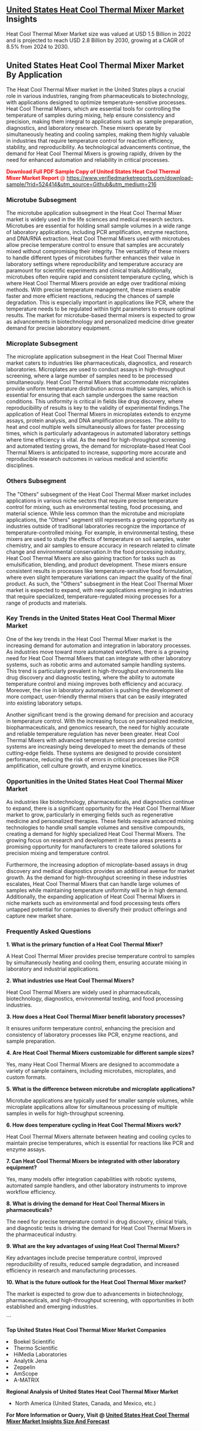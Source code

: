 <h2><a href="https://www.verifiedmarketreports.com/download-sample/?rid=524414&amp;utm_source=Github&amp;utm_medium=216" target="_blank">United States Heat Cool Thermal Mixer Market</a> Insights</h2><p>Heat Cool Thermal Mixer Market size was valued at USD 1.5 Billion in 2022 and is projected to reach USD 2.8 Billion by 2030, growing at a CAGR of 8.5% from 2024 to 2030.</p><p><h2>United States Heat Cool Thermal Mixer Market By Application</h2><p>The Heat Cool Thermal Mixer market in the United States plays a crucial role in various industries, ranging from pharmaceuticals to biotechnology, with applications designed to optimize temperature-sensitive processes. Heat Cool Thermal Mixers, which are essential tools for controlling the temperature of samples during mixing, help ensure consistency and precision, making them integral to applications such as sample preparation, diagnostics, and laboratory research. These mixers operate by simultaneously heating and cooling samples, making them highly valuable in industries that require temperature control for reaction efficiency, stability, and reproducibility. As technological advancements continue, the demand for Heat Cool Thermal Mixers is growing rapidly, driven by the need for enhanced automation and reliability in critical processes.<p><span class=""><span style="color: #ff0000;"><strong>Download Full PDF Sample Copy of United States Heat Cool Thermal Mixer Market Report</strong> @ </span><a href="https://www.verifiedmarketreports.com/download-sample/?rid=524414&amp;utm_source=Github&amp;utm_medium=216" target="_blank">https://www.verifiedmarketreports.com/download-sample/?rid=524414&amp;utm_source=Github&amp;utm_medium=216</a></span></p></p><h3>Microtube Subsegment</h3><p>The microtube application subsegment in the Heat Cool Thermal Mixer market is widely used in the life sciences and medical research sectors. Microtubes are essential for holding small sample volumes in a wide range of laboratory applications, including PCR amplification, enzyme reactions, and DNA/RNA extraction. Heat Cool Thermal Mixers used with microtubes allow precise temperature control to ensure that samples are accurately mixed without compromising their integrity. The versatility of these mixers to handle different types of microtubes further enhances their value in laboratory settings where reproducibility and temperature accuracy are paramount for scientific experiments and clinical trials.Additionally, microtubes often require rapid and consistent temperature cycling, which is where Heat Cool Thermal Mixers provide an edge over traditional mixing methods. With precise temperature management, these mixers enable faster and more efficient reactions, reducing the chances of sample degradation. This is especially important in applications like PCR, where the temperature needs to be regulated within tight parameters to ensure optimal results. The market for microtube-based thermal mixers is expected to grow as advancements in biotechnology and personalized medicine drive greater demand for precise laboratory equipment.</p><h3>Microplate Subsegment</h3><p>The microplate application subsegment in the Heat Cool Thermal Mixer market caters to industries like pharmaceuticals, diagnostics, and research laboratories. Microplates are used to conduct assays in high-throughput screening, where a large number of samples need to be processed simultaneously. Heat Cool Thermal Mixers that accommodate microplates provide uniform temperature distribution across multiple samples, which is essential for ensuring that each sample undergoes the same reaction conditions. This uniformity is critical in fields like drug discovery, where reproducibility of results is key to the validity of experimental findings.The application of Heat Cool Thermal Mixers in microplates extends to enzyme assays, protein analysis, and DNA amplification processes. The ability to heat and cool multiple wells simultaneously allows for faster processing times, which is particularly advantageous in automated laboratory settings where time efficiency is vital. As the need for high-throughput screening and automated testing grows, the demand for microplate-based Heat Cool Thermal Mixers is anticipated to increase, supporting more accurate and reproducible research outcomes in various medical and scientific disciplines.</p><h3>Others Subsegment</h3><p>The "Others" subsegment of the Heat Cool Thermal Mixer market includes applications in various niche sectors that require precise temperature control for mixing, such as environmental testing, food processing, and material science. While less common than the microtube and microplate applications, the "Others" segment still represents a growing opportunity as industries outside of traditional laboratories recognize the importance of temperature-controlled mixing. For example, in environmental testing, these mixers are used to study the effects of temperature on soil samples, water chemistry, and air samples to ensure accuracy in research related to climate change and environmental conservation.In the food processing industry, Heat Cool Thermal Mixers are also gaining traction for tasks such as emulsification, blending, and product development. These mixers ensure consistent results in processes like temperature-sensitive food formulation, where even slight temperature variations can impact the quality of the final product. As such, the "Others" subsegment in the Heat Cool Thermal Mixer market is expected to expand, with new applications emerging in industries that require specialized, temperature-regulated mixing processes for a range of products and materials.</p><h3>Key Trends in the United States Heat Cool Thermal Mixer Market</h3><p>One of the key trends in the Heat Cool Thermal Mixer market is the increasing demand for automation and integration in laboratory processes. As industries move toward more automated workflows, there is a growing need for Heat Cool Thermal Mixers that can integrate with other laboratory systems, such as robotic arms and automated sample handling systems. This trend is particularly prevalent in high-throughput environments like drug discovery and diagnostic testing, where the ability to automate temperature control and mixing improves both efficiency and accuracy. Moreover, the rise in laboratory automation is pushing the development of more compact, user-friendly thermal mixers that can be easily integrated into existing laboratory setups.</p><p>Another significant trend is the growing demand for precision and accuracy in temperature control. With the increasing focus on personalized medicine, biopharmaceuticals, and genomics research, the need for highly accurate and reliable temperature regulation has never been greater. Heat Cool Thermal Mixers with advanced temperature sensors and precise control systems are increasingly being developed to meet the demands of these cutting-edge fields. These systems are designed to provide consistent performance, reducing the risk of errors in critical processes like PCR amplification, cell culture growth, and enzyme kinetics.</p><h3>Opportunities in the United States Heat Cool Thermal Mixer Market</h3><p>As industries like biotechnology, pharmaceuticals, and diagnostics continue to expand, there is a significant opportunity for the Heat Cool Thermal Mixer market to grow, particularly in emerging fields such as regenerative medicine and personalized therapies. These fields require advanced mixing technologies to handle small sample volumes and sensitive compounds, creating a demand for highly specialized Heat Cool Thermal Mixers. The growing focus on research and development in these areas presents a promising opportunity for manufacturers to create tailored solutions for precision mixing and temperature control.</p><p>Furthermore, the increasing adoption of microplate-based assays in drug discovery and medical diagnostics provides an additional avenue for market growth. As the demand for high-throughput screening in these industries escalates, Heat Cool Thermal Mixers that can handle large volumes of samples while maintaining temperature uniformity will be in high demand. Additionally, the expanding application of Heat Cool Thermal Mixers in niche markets such as environmental and food processing tests offers untapped potential for companies to diversify their product offerings and capture new market share.</p><h3>Frequently Asked Questions</h3><p><b>1. What is the primary function of a Heat Cool Thermal Mixer?</b></p><p>A Heat Cool Thermal Mixer provides precise temperature control to samples by simultaneously heating and cooling them, ensuring accurate mixing in laboratory and industrial applications.</p><p><b>2. What industries use Heat Cool Thermal Mixers?</b></p><p>Heat Cool Thermal Mixers are widely used in pharmaceuticals, biotechnology, diagnostics, environmental testing, and food processing industries.</p><p><b>3. How does a Heat Cool Thermal Mixer benefit laboratory processes?</b></p><p>It ensures uniform temperature control, enhancing the precision and consistency of laboratory processes like PCR, enzyme reactions, and sample preparation.</p><p><b>4. Are Heat Cool Thermal Mixers customizable for different sample sizes?</b></p><p>Yes, many Heat Cool Thermal Mixers are designed to accommodate a variety of sample containers, including microtubes, microplates, and custom formats.</p><p><b>5. What is the difference between microtube and microplate applications?</b></p><p>Microtube applications are typically used for smaller sample volumes, while microplate applications allow for simultaneous processing of multiple samples in wells for high-throughput screening.</p><p><b>6. How does temperature cycling in Heat Cool Thermal Mixers work?</b></p><p>Heat Cool Thermal Mixers alternate between heating and cooling cycles to maintain precise temperatures, which is essential for reactions like PCR and enzyme assays.</p><p><b>7. Can Heat Cool Thermal Mixers be integrated with other laboratory equipment?</b></p><p>Yes, many models offer integration capabilities with robotic systems, automated sample handlers, and other laboratory instruments to improve workflow efficiency.</p><p><b>8. What is driving the demand for Heat Cool Thermal Mixers in pharmaceuticals?</b></p><p>The need for precise temperature control in drug discovery, clinical trials, and diagnostic tests is driving the demand for Heat Cool Thermal Mixers in the pharmaceutical industry.</p><p><b>9. What are the key advantages of using Heat Cool Thermal Mixers?</b></p><p>Key advantages include precise temperature control, improved reproducibility of results, reduced sample degradation, and increased efficiency in research and manufacturing processes.</p><p><b>10. What is the future outlook for the Heat Cool Thermal Mixer market?</b></p><p>The market is expected to grow due to advancements in biotechnology, pharmaceuticals, and high-throughput screening, with opportunities in both established and emerging industries.</p>```</p><p><strong>Top United States Heat Cool Thermal Mixer Market Companies</strong></p><div data-test-id=""><p><li>Boekel Scientific</li><li> Thermo Scientific</li><li> HiMedia Laboratories</li><li> Analytik Jena</li><li> Zeppelin</li><li> AmScope</li><li> A-MATRIX</li></p><div><strong>Regional Analysis of&nbsp;United States Heat Cool Thermal Mixer Market</strong></div><ul><li dir="ltr"><p dir="ltr">North America&nbsp;(United States, Canada, and Mexico, etc.)</p></li></ul><p><strong>For More Information or Query, Visit @&nbsp;</strong><strong><a href="https://www.verifiedmarketreports.com/product/heat-cool-thermal-mixer-market/?utm_source=Github&amp;utm_medium=216" target="_blank">United States Heat Cool Thermal Mixer Market Insights Size And Forecast</a></strong></p></div>
